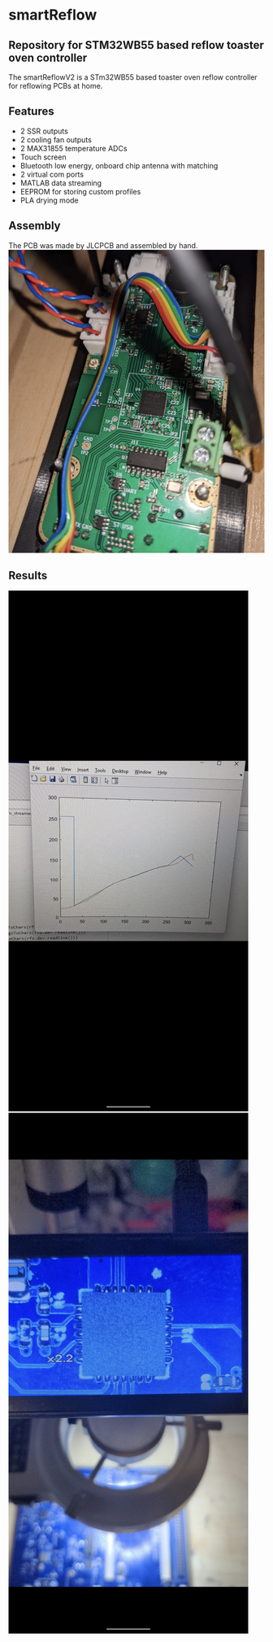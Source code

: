 # smartReflow
## Repository for STM32WB55 based reflow toaster oven controller

The smartReflowV2 is a STm32WB55 based toaster oven reflow controller for reflowing PCBs at home. 

## Features
- 2 SSR outputs
- 2 cooling fan outputs
- 2 MAX31855 temperature ADCs
- Touch screen
- Bluetooth low energy, onboard chip antenna with matching
- 2 virtual com ports 
- MATLAB data streaming
- EEPROM for storing custom profiles
- PLA drying mode

## Assembly
The PCB was made by JLCPCB and assembled by hand.
![alt text](Pictures/PCB/PCB4.png "Assembled PCB")

## Results
![alt text](Pictures/Results/MatlabData.png "matlab")
![alt text](Pictures/Results/Soldering1.png "qfn soldering")